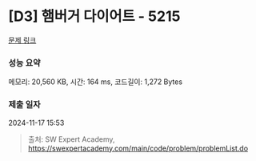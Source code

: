# [D3] 햄버거 다이어트 - 5215 

[문제 링크](https://swexpertacademy.com/main/code/problem/problemDetail.do?contestProbId=AWT-lPB6dHUDFAVT) 

### 성능 요약

메모리: 20,560 KB, 시간: 164 ms, 코드길이: 1,272 Bytes

### 제출 일자

2024-11-17 15:53



> 출처: SW Expert Academy, https://swexpertacademy.com/main/code/problem/problemList.do